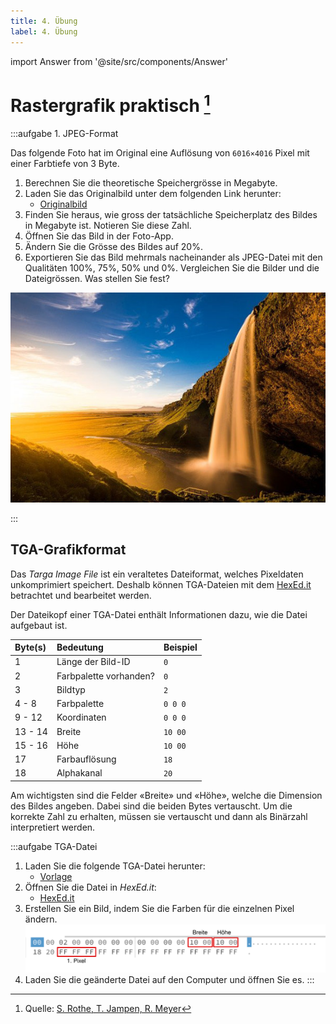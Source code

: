 ```yaml
---
title: 4. Übung
label: 4. Übung
---
```


import Answer from '@site/src/components/Answer'

# Rastergrafik praktisch [^1]

:::aufgabe 1. JPEG-Format

Das folgende Foto hat im Original eine Auflösung von `6016×4016` Pixel mit einer Farbtiefe von 3 Byte.

1. Berechnen Sie die theoretische Speichergrösse in Megabyte.
2. Laden Sie das Originalbild unter dem folgenden Link herunter:
   - [Originalbild](assets/iceland.jpg)
3. Finden Sie heraus, wie gross der tatsächliche Speicherplatz des Bildes in Megabyte ist. Notieren Sie diese Zahl.
4. Öffnen Sie das Bild in der Foto-App.
5. Ändern Sie die Grösse des Bildes auf 20%.
6. Exportieren Sie das Bild mehrmals nacheinander als JPEG-Datei mit den Qualitäten 100%, 75%, 50% und 0%. Vergleichen Sie die Bilder und die Dateigrössen. Was stellen Sie fest?

![Island](images/04-uebung/iceland.jpg)

<Answer type="text" webKey="2e1c4773-da2e-42da-b506-f158fa968916" />
:::

## TGA-Grafikformat

Das _Targa Image File_ ist ein veraltetes Dateiformat, welches Pixeldaten unkomprimiert speichert. Deshalb können TGA-Dateien mit dem [HexEd.it](https://hexed.it) betrachtet und bearbeitet werden.

Der Dateikopf einer TGA-Datei enthält Informationen dazu, wie die Datei aufgebaut ist.

<div className="slim-table">

| Byte(s) | Bedeutung              | Beispiel |
| :------ | :--------------------- | :------- |
| 1       | Länge der Bild-ID      | `0`      |
| 2       | Farbpalette vorhanden? | `0`      |
| 3       | Bildtyp                | `2`      |
| 4 - 8   | Farbpalette            | `0 0 0 ` |
| 9 - 12  | Koordinaten            | `0 0 0 ` |
| 13 - 14 | Breite                 | `10 00`  |
| 15 - 16 | Höhe                   | `10 00`  |
| 17      | Farbauflösung          | `18`     |
| 18      | Alphakanal             | `20`     |

</div>

Am wichtigsten sind die Felder «Breite» und «Höhe», welche die Dimension des Bildes angeben. Dabei sind die beiden Bytes vertauscht. Um die korrekte Zahl zu erhalten, müssen sie vertauscht und dann als Binärzahl interpretiert werden.

:::aufgabe TGA-Datei

1. Laden Sie die folgende TGA-Datei herunter:
   - [Vorlage](images/04-uebung/vorlage.tga)
2. Öffnen Sie die Datei in _HexEd.it_:
   - [HexEd.it](https://hexed.it)
3. Erstellen Sie ein Bild, indem Sie die Farben für die einzelnen Pixel ändern.
   ![](images/04-uebung/vorlage-tga-hexedit.svg)
4. Laden Sie die geänderte Datei auf den Computer und öffnen Sie es.
:::

[^1]: Quelle: [S. Rothe, T. Jampen, R. Meyer](https://informatik.mygymer.ch/base/?b=code&p=922802)